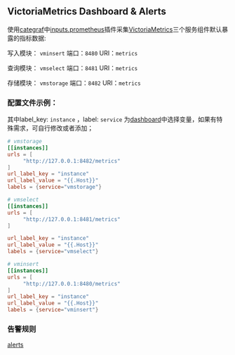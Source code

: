 ## VictoriaMetrics Dashboard & Alerts

使用[categraf](https://github.com/flashcatcloud/categraf)中[inputs.prometheus](https://github.com/flashcatcloud/categraf/tree/main/inputs/prometheus)插件采集[VictoriaMetrics](https://docs.victoriametrics.com/)三个服务组件默认暴露的指标数据:

写入模块： `vminsert` 端口：`8480` URI：`metrics`

查询模块： `vmselect` 端口：`8481` URI：`metrics`

存储模块： `vmstorage` 端口：`8482` URI：`metrics`

### 配置文件示例：

其中label_key: `instance` ，label: `service`  为[dashboard](https://github.com/ccfos/nightingale/tree/main/integrations/victoriametrics/dashboard/victoriametrics.json)中选择变量，如果有特殊需求，可自行修改或者添加；

```toml
# vmstorage
[[instances]]
urls = [
     "http://127.0.0.1:8482/metrics"
]
url_label_key = "instance"
url_label_value = "{{.Host}}"
labels = {service="vmstorage"}

# vmselect
[[instances]]
urls = [
     "http://127.0.0.1:8481/metrics"
]

url_label_key = "instance"
url_label_value = "{{.Host}}"
labels = {service="vmselect"}

# vminsert
[[instances]]
urls = [
     "http://127.0.0.1:8480/metrics"
]
url_label_key = "instance"
url_label_value = "{{.Host}}"
labels = {service="vminsert"}
```

### 告警规则

[alerts](https://github.com/ccfos/nightingale/tree/main/integrations/victoriametrics/alerts/alerts.json)